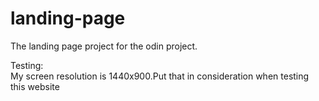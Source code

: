 # landing-page
The landing page project for the odin project.
<p>Testing:<br>
My screen resolution is 1440x900.Put that in consideration when testing this website</p>